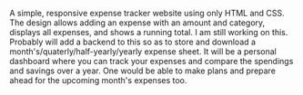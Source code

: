 A simple, responsive expense tracker website using only HTML and CSS. The design allows adding an expense with an amount and category, displays all expenses, and shows a running total.
I am still working on this. Probably will add a backend to this so as to store and download a month's/quaterly/half-yearly/yearly expense sheet. It will be a personal dashboard where you can track your expenses and compare the spendings and savings over a year. One would be able to make plans and prepare ahead for the upcoming month's expenses too.
